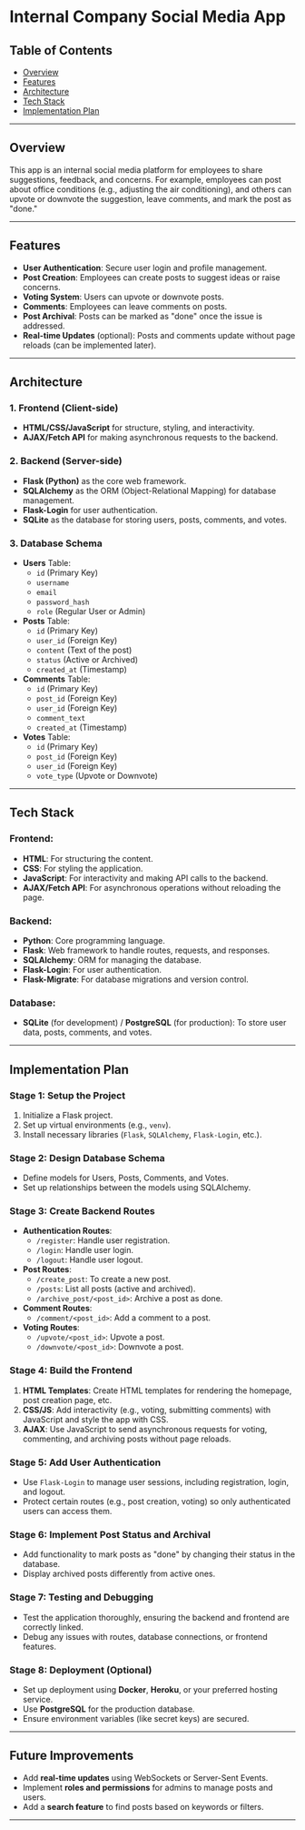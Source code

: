 # Internal Company Social Media App

## Table of Contents
- [Overview](#overview)
- [Features](#features)
- [Architecture](#architecture)
- [Tech Stack](#tech-stack)
- [Implementation Plan](#implementation-plan)

---

## Overview
This app is an internal social media platform for employees to share suggestions, feedback, and concerns. For example, employees can post about office conditions (e.g., adjusting the air conditioning), and others can upvote or downvote the suggestion, leave comments, and mark the post as "done."

---

## Features
- **User Authentication**: Secure user login and profile management.
- **Post Creation**: Employees can create posts to suggest ideas or raise concerns.
- **Voting System**: Users can upvote or downvote posts.
- **Comments**: Employees can leave comments on posts.
- **Post Archival**: Posts can be marked as "done" once the issue is addressed.
- **Real-time Updates** (optional): Posts and comments update without page reloads (can be implemented later).

---

## Architecture

### 1. **Frontend (Client-side)**
   - **HTML/CSS/JavaScript** for structure, styling, and interactivity.
   - **AJAX/Fetch API** for making asynchronous requests to the backend.

### 2. **Backend (Server-side)**
   - **Flask (Python)** as the core web framework.
   - **SQLAlchemy** as the ORM (Object-Relational Mapping) for database management.
   - **Flask-Login** for user authentication.
   - **SQLite** as the database for storing users, posts, comments, and votes.

### 3. **Database Schema**
   - **Users** Table:
     - `id` (Primary Key)
     - `username`
     - `email`
     - `password_hash`
     - `role` (Regular User or Admin)
   - **Posts** Table:
     - `id` (Primary Key)
     - `user_id` (Foreign Key)
     - `content` (Text of the post)
     - `status` (Active or Archived)
     - `created_at` (Timestamp)
   - **Comments** Table:
     - `id` (Primary Key)
     - `post_id` (Foreign Key)
     - `user_id` (Foreign Key)
     - `comment_text`
     - `created_at` (Timestamp)
   - **Votes** Table:
     - `id` (Primary Key)
     - `post_id` (Foreign Key)
     - `user_id` (Foreign Key)
     - `vote_type` (Upvote or Downvote)

---

## Tech Stack

### **Frontend**:
- **HTML**: For structuring the content.
- **CSS**: For styling the application.
- **JavaScript**: For interactivity and making API calls to the backend.
- **AJAX/Fetch API**: For asynchronous operations without reloading the page.

### **Backend**:
- **Python**: Core programming language.
- **Flask**: Web framework to handle routes, requests, and responses.
- **SQLAlchemy**: ORM for managing the database.
- **Flask-Login**: For user authentication.
- **Flask-Migrate**: For database migrations and version control.

### **Database**:
- **SQLite** (for development) / **PostgreSQL** (for production): To store user data, posts, comments, and votes.

---

## Implementation Plan

### Stage 1: Setup the Project
1. Initialize a Flask project.
2. Set up virtual environments (e.g., `venv`).
3. Install necessary libraries (`Flask`, `SQLAlchemy`, `Flask-Login`, etc.).

### Stage 2: Design Database Schema
- Define models for Users, Posts, Comments, and Votes.
- Set up relationships between the models using SQLAlchemy.

### Stage 3: Create Backend Routes
- **Authentication Routes**:
  - `/register`: Handle user registration.
  - `/login`: Handle user login.
  - `/logout`: Handle user logout.
- **Post Routes**:
  - `/create_post`: To create a new post.
  - `/posts`: List all posts (active and archived).
  - `/archive_post/<post_id>`: Archive a post as done.
- **Comment Routes**:
  - `/comment/<post_id>`: Add a comment to a post.
- **Voting Routes**:
  - `/upvote/<post_id>`: Upvote a post.
  - `/downvote/<post_id>`: Downvote a post.

### Stage 4: Build the Frontend
1. **HTML Templates**: Create HTML templates for rendering the homepage, post creation page, etc.
2. **CSS/JS**: Add interactivity (e.g., voting, submitting comments) with JavaScript and style the app with CSS.
3. **AJAX**: Use JavaScript to send asynchronous requests for voting, commenting, and archiving posts without page reloads.

### Stage 5: Add User Authentication
- Use `Flask-Login` to manage user sessions, including registration, login, and logout.
- Protect certain routes (e.g., post creation, voting) so only authenticated users can access them.

### Stage 6: Implement Post Status and Archival
- Add functionality to mark posts as "done" by changing their status in the database.
- Display archived posts differently from active ones.

### Stage 7: Testing and Debugging
- Test the application thoroughly, ensuring the backend and frontend are correctly linked.
- Debug any issues with routes, database connections, or frontend features.

### Stage 8: Deployment (Optional)
- Set up deployment using **Docker**, **Heroku**, or your preferred hosting service.
- Use **PostgreSQL** for the production database.
- Ensure environment variables (like secret keys) are secured.

---

## Future Improvements
- Add **real-time updates** using WebSockets or Server-Sent Events.
- Implement **roles and permissions** for admins to manage posts and users.
- Add a **search feature** to find posts based on keywords or filters.

---

